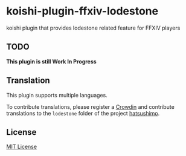 # koishi-plugin-ffxiv-lodestone

koishi plugin that provides lodestone related feature for FFXIV players

## TODO

**This plugin is still Work In Progress**

## Translation

This plugin supports multiple languages.

To contribute translations, please register a [Crowdin](https://crowdin.com/) and contribute translations to the `lodestone` folder of the project [hatsushimo](https://crowdin.com/project/hatsushimo).

## License

[MIT License](./LICENSE)
